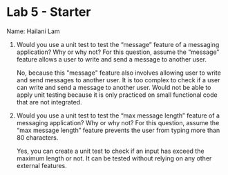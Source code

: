 # Lab 5 - Starter
Name: Hailani Lam


1) Would you use a unit test to test the “message” feature of a messaging application? Why or why not? For this question, assume the “message” feature allows a user to write and send a message to another user.
   
   No, because this "message" feature also involves allowing user to write and send messages to another user. It is too complex to check if a user can write and send a message to another user. Would not be able to apply unit testing because it is only practiced on small functional code that are not integrated. 

 2) Would you use a unit test to test the “max message length” feature of a messaging application? Why or why not? For this question, assume the “max message length” feature prevents the user from typing more than 80 characters.

    Yes, you can create a unit test to check if an input has exceed the maximum length or not. It can be tested without relying on any other external features. 